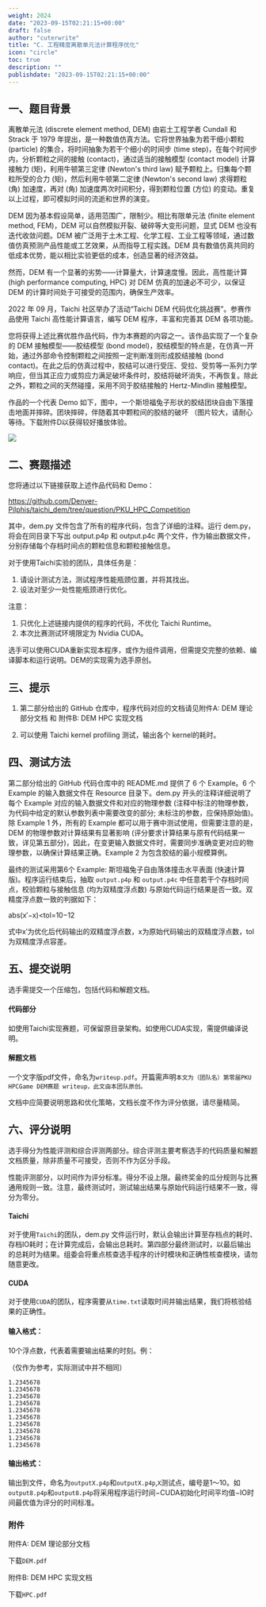```yaml
---
weight: 2024
date: "2023-09-15T02:21:15+00:00"
draft: false
author: "cuterwrite"
title: "C. 工程精度离散单元法计算程序优化"
icon: "circle"
toc: true
description: ""
publishdate: "2023-09-15T02:21:15+00:00"
---
```


## 一、题目背景

离散单元法 (discrete element method, DEM) 由岩土工程学者 Cundall 和 Strack 于 1979 年提出，是一种数值仿真方法。它将世界抽象为若干细小颗粒 (particle) 的集合，将时间抽象为若干个细小的时间步 (time step)，在每个时间步内，分析颗粒之间的接触 (contact)，通过适当的接触模型 (contact model) 计算接触力 (矩)，利用牛顿第三定律 (Newton's third law) 赋予颗粒上。归集每个颗粒所受的合力 (矩)，然后利用牛顿第二定律 (Newton's second law) 求得颗粒 (角) 加速度，再对 (角) 加速度两次时间积分，得到颗粒位置 (方位) 的变动。重复以上过程，即可模拟时间的流逝和世界的演变。

DEM 因为基本假设简单，适用范围广，限制少。相比有限单元法 (finite element method, FEM)，DEM 可以自然模拟开裂、破碎等大变形问题，显式 DEM 也没有迭代收敛问题。DEM 被广泛用于土木工程、化学工程、工业工程等领域，通过数值仿真预测产品性能或工艺效果，从而指导工程实践。DEM 具有数值仿真共同的低成本优势，能以相比实验更低的成本，创造显著的经济效益。

然而，DEM 有一个显著的劣势——计算量大，计算速度慢。因此，高性能计算 (high performance computing, HPC) 对 DEM 仿真的加速必不可少，以保证 DEM 的计算时间处于可接受的范围内，确保生产效率。

2022 年 09 月，Taichi 社区举办了活动“Taichi DEM 代码优化挑战赛”。参赛作品使用 Taichi 高性能计算语言，编写 DEM 程序，丰富和完善其 DEM 各项功能。

您将获得上述比赛优胜作品代码，作为本赛题的内容之一。该作品实现了一个复杂的 DEM 接触模型——胶结模型 (bond model)，胶结模型的特点是，在仿真一开始，通过外部命令控制颗粒之间按照一定判断准则形成胶结接触 (bond contact)。在此之后的仿真过程中，胶结可以进行受压、受拉、受剪等一系列力学响应，但当其正应力或剪应力满足破坏条件时，胶结将破坏消失，不再恢复。除此之外，颗粒之间的天然碰撞，采用不同于胶结接触的 Hertz-Mindlin 接触模型。

作品的一个代表 Demo 如下，图中，一个斯坦福兔子形状的胶结团块自由下落撞击地面并摔碎。团块摔碎，伴随着其中颗粒间的胶结的破坏 （图片较大，请耐心等待。下载附件D以获得较好播放体验。

![](https://hpcgame.pku.edu.cn/oss/images/0thfinal/dem/bunny.gif)

## 二、赛题描述

您将通过以下链接获取上述作品代码和 Demo：

https://github.com/Denver-Pilphis/taichi_dem/tree/question/PKU_HPC_Competition

其中，dem.py 文件包含了所有的程序代码，包含了详细的注释。运行 dem.py，将会在同目录下写出 output.p4p 和 output.p4c 两个文件，作为输出数据文件，分别存储每个存档时间点的颗粒信息和颗粒接触信息。

对于使用Taichi实验的团队，具体任务是：

1. 请设计测试方法，测试程序性能瓶颈位置，并将其找出。
2. 设法对至少一处性能瓶颈进行优化。

注意：

1. 只优化上述链接内提供的程序的代码，不优化 Taichi Runtime。
2. 本次比赛测试环境限定为 Nvidia CUDA。

选手可以使用CUDA重新实现本程序，或作为组件调用，但需提交完整的依赖、编译脚本和运行说明。DEM的实现需为选手原创。

## 三、提示

1. 第二部分给出的 GitHub 仓库中，程序代码对应的文档请见附件A: DEM 理论部分文档 和 附件B: DEM HPC 实现文档

2. 可以使用 Taichi kernel profiling 测试，输出各个 kernel的耗时。

## 四、测试方法

第二部分给出的 GitHub 代码仓库中的 README.md 提供了 6 个 Example。6 个 Example 的输入数据文件在 Resource 目录下。dem.py 开头的注释详细说明了每个 Example 对应的输入数据文件和对应的物理参数 (注释中标注的物理参数，为代码中给定的默认参数列表中需要改变的部分; 未标注的参数，应保持原始值)。除 Example 1 外，所有的 Example 都可以用于赛中测试使用，但需要注意的是，DEM 的物理参数对计算结果有显著影响 (评分要求计算结果与原有代码结果一致，详见第五部分)，因此，在变更输入数据文件时，需要同步准确变更对应的物理参数，以确保计算结果正确。Example 2 为包含胶结的最小规模算例。

最终的测试采用第6个 Example: 斯坦福兔子自由落体撞击水平表面 (快速计算版)。程序运行结束后，抽取 `output.p4p` 和 `output.p4c` 中任意若干个存档时间点，校验颗粒与接触信息 (均为双精度浮点数) 与原始代码运行结果是否一致。双精度浮点数一致的判据如下：

abs(x′−x)<tol=10−12

式中x′为优化后代码输出的双精度浮点数，x为原始代码输出的双精度浮点数，tol为双精度浮点容差。

## 五、提交说明

选手需提交一个压缩包，包括代码和解题文档。

#### 代码部分

如使用Taichi实现赛题，可保留原目录架构。如使用CUDA实现，需提供编译说明。

#### 解题文档

一个文字版pdf文件，命名为`writeup.pdf`。开篇需声明`本文为（团队名）第零届PKU HPCGame DEM赛题 writeup，此文由本团队原创。`

文档中应简要说明思路和优化策略，文档长度不作为评分依据，请尽量精简。

## 六、评分说明

选手得分为性能评测和综合评测两部分。综合评测主要考察选手的代码质量和解题文档质量，除非质量不可接受，否则不作为区分手段。

性能评测部分，以时间作为评分标准。得分不设上限。最终奖金的瓜分规则与比赛通用规则一致。注意，最终测试时，测试输出结果与原始代码运行结果不一致，得分为零分。

#### Taichi

对于使用`Taichi`的团队，dem.py 文件运行时，默认会输出计算至存档点的耗时、存档IO耗时；在计算完成后，会输出总耗时。第四部分最终测试时，以最后输出的总耗时为结果。组委会将重点核查选手程序的计时模块和正确性核查模块，请勿随意更改。

#### CUDA

对于使用`CUDA`的团队，程序需要从`time.txt`读取时间并输出结果，我们将核验结果的正确性。

#### 输入格式：

10个浮点数，代表着需要输出结果的时刻。例：

（仅作为参考，实际测试中并不相同）

```
1.2345678
1.2345678
1.2345678
1.2345678
1.2345678
1.2345678
1.2345678
1.2345678
1.2345678
1.2345678
```

#### 输出格式：

输出到文件，命名为`outputX.p4p`和`outputX.p4p`,`X`测试点，编号是1～10。如`output8.p4p`和`output8.p4p`将采用程序运行时间−CUDA初始化时间平均值−IO时间最优值为评分的时间标准。

### 附件

附件A: DEM 理论部分文档

下载`DEM.pdf`

附件B: DEM HPC 实现文档

下载`HPC.pdf`

